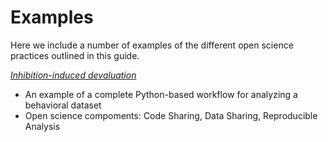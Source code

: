 # Examples

Here we include a number of examples of the different open science practices outlined in this guide.

*[Inhibition-induced devaluation](https://github.com/poldrack/open_science_examples/tree/master/IID)*

- An example of a complete Python-based workflow for analyzing a behavioral dataset
- Open science compoments: Code Sharing, Data Sharing, Reproducible Analysis


